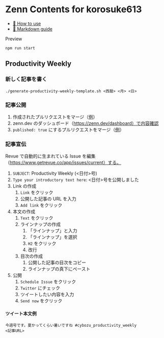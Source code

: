 # Zenn Contents for korosuke613

* [📘 How to use](https://zenn.dev/zenn/articles/zenn-cli-guide)
* [📘 Markdown guide](https://zenn.dev/zenn/articles/markdown-guide)

Preview
```
npm run start
```

## Productivity Weekly
### 新しく記事を書く
```
./generate-productivity-weekly-template.sh <西暦> <月> <日>
```

### 記事公開
1. 作成されたプルリクエストをマージ（[例](https://github.com/korosuke613/zenn-articles/pull/199)）
2. zenn.dev のダッシュボード（https://zenn.dev/dashboard）で内容確認
3. `published: true` にするプルリクエストをマージ（[例](https://github.com/korosuke613/zenn-articles/pull/200)）

### 記事宣伝
Revue で自動的に生まれている Issue を編集（https://www.getrevue.co/app/issues/current）する。

1. `SUBJECT`: Productivity Weekly (<日付>号)
2. `Type your introductory text here`: <日付>号を公開しました
3. Link の作成
   1. `Link` をクリック
   2. 公開した記事の URL を入力
   3. `Add link` をクリック
4. 本文の作成
   1. `Text` をクリック
   2. ラインナップの作成
      1. 「ラインナップ」と入力
      2. 「ラインナップ」を選択
      3. `H2` をクリック
      4. 改行
   3. 目次の作成
      1. 公開した記事の目次をコピー
      2. ラインナップの真下にペースト
5. 公開
   1. `Schedule Issue` をクリック
   2. `Twitter` にチェック
   3. ツイートしたい内容を入力
   4. `Send now` をクリック

#### ツイート本文例   
```
今週号です。夏かってくらい暑いですね #cybozu_productivity_weekly
<記事URL>
```
